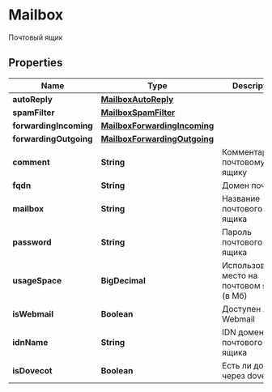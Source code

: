 

# Mailbox

Почтовый ящик

## Properties

| Name | Type | Description | Notes |
|------------ | ------------- | ------------- | -------------|
|**autoReply** | [**MailboxAutoReply**](MailboxAutoReply.md) |  |  |
|**spamFilter** | [**MailboxSpamFilter**](MailboxSpamFilter.md) |  |  |
|**forwardingIncoming** | [**MailboxForwardingIncoming**](MailboxForwardingIncoming.md) |  |  |
|**forwardingOutgoing** | [**MailboxForwardingOutgoing**](MailboxForwardingOutgoing.md) |  |  |
|**comment** | **String** | Комментарий к почтовому ящику |  |
|**fqdn** | **String** | Домен почты |  |
|**mailbox** | **String** | Название почтового ящика |  |
|**password** | **String** | Пароль почтового ящика |  |
|**usageSpace** | **BigDecimal** | Использованное место на почтовом ящике (в Мб) |  |
|**isWebmail** | **Boolean** | Доступен ли Webmail |  |
|**idnName** | **String** | IDN домен почтового ящика |  |
|**isDovecot** | **Boolean** | Есть ли доступ через dovecot |  |




